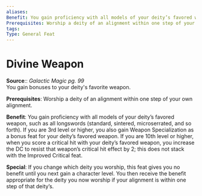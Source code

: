 ```yaml
---
aliases: 
Benefit: You gain proficiency with all models of your deity’s favored weapon, such as all longswords (standard, sintered, microserrated, and so forth). If you are 3rd level or higher, you also gain Weapon Specialization as a bonus feat for your deity’s favored weapon. If you are 10th level or higher, when you score a critical hit with your deity’s favored weapon, you increase the DC to resist that weapon’s critical hit effect by 2; this does not stack with the Improved Critical feat.
Prerequisites: Worship a deity of an alignment within one step of your own alignment.
tags: 
Type: General Feat
---
```


# Divine Weapon

**Source**:: _Galactic Magic pg. 99_  
You gain bonuses to your deity's favorite weapon.

**Prerequisites**: Worship a deity of an alignment within one step of your own alignment.

**Benefit**: You gain proficiency with all models of your deity’s favored weapon, such as all longswords (standard, sintered, microserrated, and so forth). If you are 3rd level or higher, you also gain Weapon Specialization as a bonus feat for your deity’s favored weapon. If you are 10th level or higher, when you score a critical hit with your deity’s favored weapon, you increase the DC to resist that weapon’s critical hit effect by 2; this does not stack with the Improved Critical feat.

**Special**: If you change which deity you worship, this feat gives you no benefit until you next gain a character level. You then receive the benefit appropriate for the deity you now worship if your alignment is within one step of that deity’s.
